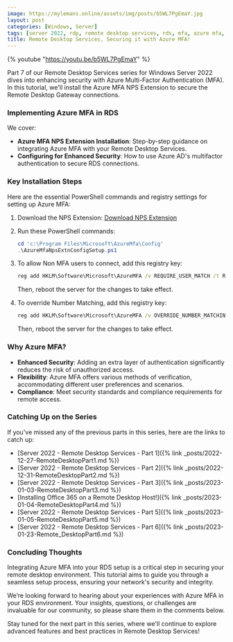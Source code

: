 ```yaml
---
image: https://mylemans.online/assets/img/posts/b5WL7PgEmaY.jpg
layout: post
categories: [Windows, Server]
tags: [server 2022, rdp, remote desktop services, rds, mfa, azure mfa, tutorial, youtube, part7]
title: Remote Desktop Services, Securing it with Azure MFA!
---
```


{% youtube "https://youtu.be/b5WL7PgEmaY" %}

Part 7 of our Remote Desktop Services series for Windows Server 2022 dives into enhancing security with Azure Multi-Factor Authentication (MFA). In this tutorial, we'll install the Azure MFA NPS Extension to secure the Remote Desktop Gateway connections.

### Implementing Azure MFA in RDS

We cover:

- **Azure MFA NPS Extension Installation**: Step-by-step guidance on integrating Azure MFA with your Remote Desktop Services.
- **Configuring for Enhanced Security**: How to use Azure AD's multifactor authentication to secure RDS connections.

### Key Installation Steps

Here are the essential PowerShell commands and registry settings for setting up Azure MFA:

1) Download the NPS Extension: [Download NPS Extension](https://www.microsoft.com/en-us/download/details.aspx?id=54688)

2) Run these PowerShell commands:
   
    ```powershell
    cd 'c:\Program Files\Microsoft\AzureMfa\Config'
    .\AzureMfaNpsExtnConfigSetup.ps1
    ```

4) To allow Non MFA users to connect, add this registry key:

    ```cmd
    reg add HKLM\Software\Microsoft\AzureMFA /v REQUIRE_USER_MATCH /t REG_SZ /d FALSE
    ```
    Then, reboot the server for the changes to take effect.

5) To override Number Matching, add this registry key:
   
    ```cmd
    reg add HKLM\Software\Microsoft\AzureMFA /v OVERRIDE_NUMBER_MATCHING_WITH_OTP /t REG_SZ /d FALSE
    ```
    Then, reboot the server for the changes to take effect.
     

### Why Azure MFA?

- **Enhanced Security**: Adding an extra layer of authentication significantly reduces the risk of unauthorized access.
- **Flexibility**: Azure MFA offers various methods of verification, accommodating different user preferences and scenarios.
- **Compliance**: Meet security standards and compliance requirements for remote access.

### Catching Up on the Series

If you've missed any of the previous parts in this series, here are the links to catch up:

- [Server 2022 - Remote Desktop Services - Part 1]({% link _posts/2022-12-27-RemoteDesktopPart1.md %})
- [Server 2022 - Remote Desktop Services - Part 2]({% link _posts/2022-12-31-RemoteDesktopPart2.md %})
- [Server 2022 - Remote Desktop Services - Part 3]({% link _posts/2023-01-03-RemoteDesktopPart3.md %})
- [Installing Office 365 on a Remote Desktop Host!]({% link _posts/2023-01-04-RemoteDesktopPart4.md %})
- [Server 2022 - Remote Desktop Services - Part 5]({% link _posts/2023-01-05-RemoteDesktopPart5.md %})
- [Server 2022 - Remote Desktop Services - Part 6]({% link _posts/2023-01-23-Remote_DesktopPart6.md %})

### Concluding Thoughts

Integrating Azure MFA into your RDS setup is a critical step in securing your remote desktop environment. This tutorial aims to guide you through a seamless setup process, ensuring your network's security and integrity.

We’re looking forward to hearing about your experiences with Azure MFA in your RDS environment. Your insights, questions, or challenges are invaluable for our community, so please share them in the comments below.

Stay tuned for the next part in this series, where we'll continue to explore advanced features and best practices in Remote Desktop Services!
